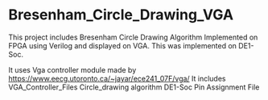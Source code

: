 # Bresenham_Circle_Drawing_VGA
This project includes Bresenham Circle Drawing Algorithm Implemented on FPGA using Verilog and displayed on VGA.
This was implemented on DE1-Soc.

It uses Vga controller module made by https://www.eecg.utoronto.ca/~jayar/ece241_07F/vga/
It includes 
	VGA_Controller_Files
	Circle_drawing algorithm
	DE1-Soc Pin Assignment File
	
